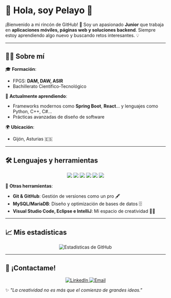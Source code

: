 # 🌟 Hola, soy Pelayo 👋

¡Bienvenido a mi rincón de GitHub! 🚀 Soy un apasionado **Junior** que trabaja en **aplicaciones móviles, páginas web y soluciones backend**. Siempre estoy aprendiendo algo nuevo y buscando retos interesantes. 💡

---

## 🧑‍💻 Sobre mí  
🎓 **Formación**:  
- FPGS: **DAM, DAW, ASIR**  
- Bachillerato Científico-Tecnológico  

🌱 **Actualmente aprendiendo**:  
- Frameworks modernos como **Spring Boot**, **React**... y lenguajes como Python, C++, C#...  
- Prácticas avanzadas de diseño de software  

🌍 **Ubicación**:  
- Gijón, Asturias 🇪🇸    

---

## 🛠️ Lenguajes y herramientas

<div align="center">
  <img src="https://img.shields.io/badge/Java-%23ED8B00.svg?style=for-the-badge&logo=openjdk&logoColor=white" />
  <img src="https://img.shields.io/badge/Kotlin-%230095D5.svg?style=for-the-badge&logo=kotlin&logoColor=white" />
  <img src="https://img.shields.io/badge/HTML5-%23E34F26.svg?style=for-the-badge&logo=html5&logoColor=white" />
  <img src="https://img.shields.io/badge/CSS3-%231572B6.svg?style=for-the-badge&logo=css3&logoColor=white" />
  <img src="https://img.shields.io/badge/JavaScript-%23F7DF1E.svg?style=for-the-badge&logo=javascript&logoColor=black" />
  <img src="https://img.shields.io/badge/SQL-%2300758F.svg?style=for-the-badge&logo=postgresql&logoColor=white" />
</div>

🔧 **Otras herramientas**:  
- **Git & GitHub**: Gestión de versiones como un pro 🖋️  
- **MySQL/MariaDB**: Diseño y optimización de bases de datos 🗄️  
- **Visual Studio Code, Eclipse e IntelliJ**: Mi espacio de creatividad 👨‍💻  

---

## 📈 Mis estadísticas

<div align="center">
  <img src="https://github-readme-stats.vercel.app/api?username=Pelayus&show_icons=true&theme=radical" alt="Estadísticas de GitHub" />
</div>

---

## 🌟 ¡Contactame!

<div align="center">
  <a href="https://www.linkedin.com/in/pelayo-rodr%C3%ADguez-%C3%A1lvarez-4064b3305/" target="_blank">
    <img src="https://img.shields.io/badge/LinkedIn-%230077B5.svg?style=for-the-badge&logo=linkedin&logoColor=white" alt="LinkedIn" />
  </a>
  <a href="mailto:rodriguezalvarezpelayo30@gmail.com">
    <img src="https://img.shields.io/badge/Email-D14836?style=for-the-badge&logo=gmail&logoColor=white" alt="Email" />
  </a>
</div>

✨ *"La creatividad no es más que el comienzo de grandes ideas."*  


